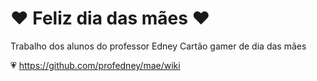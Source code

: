 # :heart: Feliz dia das mães :heart:

Trabalho dos alunos do professor Edney Cartão gamer de dia das mães

:heartpulse: https://github.com/profedney/mae/wiki
